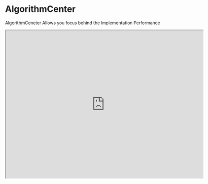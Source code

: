 # AlgorithmCenter
AlgorithmCeneter Allows you focus behind the Implementation Performance

<html>
<iframe src="https://drive.google.com/file/d/1XqrnXyz5c2N2vkP-1u3v9kJLFstwt_j5/preview" width="640" height="480"></iframe>
</html>
